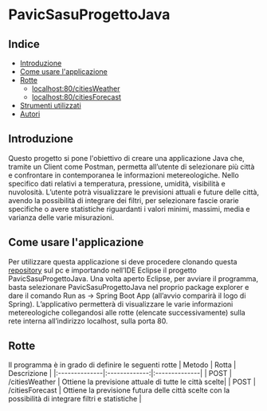 # PavicSasuProgettoJava
## Indice
- [Introduzione](#introduzione)
- [Come usare l'applicazione](#come-usare-lapplicazione)
- [Rotte](#rotte)
   - [localhost:80/citiesWeather](#localhost80citiesWeather)
   - [localhost:80/citiesForecast](#localhost80citiesForecast)
- [Strumenti utilizzati](#strumenti-utilizzati)
- [Autori](#autori)

## Introduzione
Questo progetto si pone l'obiettivo di creare una applicazione Java che, tramite un Client come Postman, permetta all’utente di selezionare più città e confrontare in contemporanea le informazioni metereologiche. Nello specifico dati relativi a temperatura, pressione, umidità, visibilità e nuvolosità.
L’utente potrà visualizzare le previsioni attuali e future delle città, avendo la possibilità di integrare dei filtri, per selezionare fascie orarie specifiche o avere statistiche riguardanti i valori minimi, massimi, media e varianza delle varie misurazioni. 

## Come usare l'applicazione
Per utilizzare questa applicazione si deve procedere clonando questa [repository](https://github.com/giorgiapavic/PavicSasuProgettoJava.git) sul pc e importando nell’IDE Eclipse il progetto PavicSasuProgettoJava. Una volta aperto Eclipse, per avviare il programma, basta selezionare PavicSasuProgettoJava nel proprio package explorer e dare il comando Run as -> Spring Boot App (all’avvio comparirà il logo di Spring). L’applicativo permetterà di visualizzare le varie informazioni metereologiche collegandosi alle rotte (elencate successivamente) sulla rete interna all’indirizzo localhost, sulla porta 80.

## Rotte
Il programma è in grado di definire le seguenti rotte
| Metodo | Rotta | Descrizione |
|:--------------|:-------------:|:--------------|
| POST | /citiesWeather | Ottiene la previsione attuale di tutte le città scelte|
| POST | /citiesForecast | Ottiene la previsione futura delle città scelte con la possibilità di integrare filtri e statistiche |

